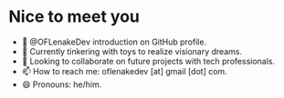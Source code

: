 # Nice to meet you

- 👋 @OFLenakeDev introduction on GitHub profile.
- 🌱 Currently tinkering with toys to realize visionary dreams.
- 💞️ Looking to collaborate on future projects with tech professionals. 
- 📫 How to reach me: oflenakedev [at] gmail [dot] com.
- 😄 Pronouns: he/him.

<!---
- 👀 Currently specializing in retail and business banking systems at Absa Group.
oflgggh/oflgggh is a ✨ special ✨ repository because its `README.md` (this file) appears on your GitHub profile.
You can click the Preview link to take a look at your changes.
--->
